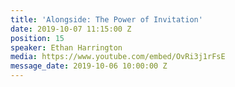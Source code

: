 ```yaml
---
title: 'Alongside: The Power of Invitation'
date: 2019-10-07 11:15:00 Z
position: 15
speaker: Ethan Harrington
media: https://www.youtube.com/embed/OvRi3j1rFsE
message_date: 2019-10-06 10:00:00 Z
---
```


